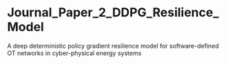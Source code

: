 # Journal_Paper_2_DDPG_Resilience_Model
A deep deterministic policy gradient resilience model for software-defined OT networks in cyber-physical energy systems
